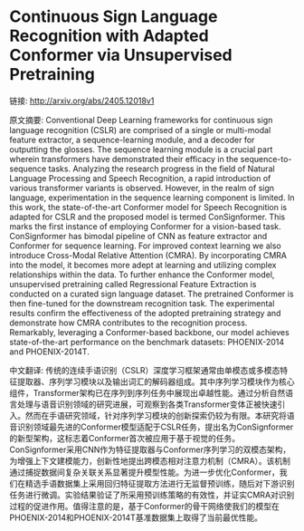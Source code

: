 # Continuous Sign Language Recognition with Adapted Conformer via Unsupervised Pretraining

链接: http://arxiv.org/abs/2405.12018v1

原文摘要:
Conventional Deep Learning frameworks for continuous sign language
recognition (CSLR) are comprised of a single or multi-modal feature extractor,
a sequence-learning module, and a decoder for outputting the glosses. The
sequence learning module is a crucial part wherein transformers have
demonstrated their efficacy in the sequence-to-sequence tasks. Analyzing the
research progress in the field of Natural Language Processing and Speech
Recognition, a rapid introduction of various transformer variants is observed.
However, in the realm of sign language, experimentation in the sequence
learning component is limited. In this work, the state-of-the-art Conformer
model for Speech Recognition is adapted for CSLR and the proposed model is
termed ConSignformer. This marks the first instance of employing Conformer for
a vision-based task. ConSignformer has bimodal pipeline of CNN as feature
extractor and Conformer for sequence learning. For improved context learning we
also introduce Cross-Modal Relative Attention (CMRA). By incorporating CMRA
into the model, it becomes more adept at learning and utilizing complex
relationships within the data. To further enhance the Conformer model,
unsupervised pretraining called Regressional Feature Extraction is conducted on
a curated sign language dataset. The pretrained Conformer is then fine-tuned
for the downstream recognition task. The experimental results confirm the
effectiveness of the adopted pretraining strategy and demonstrate how CMRA
contributes to the recognition process. Remarkably, leveraging a
Conformer-based backbone, our model achieves state-of-the-art performance on
the benchmark datasets: PHOENIX-2014 and PHOENIX-2014T.

中文翻译:
传统的连续手语识别（CSLR）深度学习框架通常由单模态或多模态特征提取器、序列学习模块以及输出词汇的解码器组成。其中序列学习模块作为核心组件，Transformer架构已在序列到序列任务中展现出卓越性能。通过分析自然语言处理与语音识别领域的研究进展，可观察到各类Transformer变体正被快速引入。然而在手语研究领域，针对序列学习模块的创新探索仍较为有限。本研究将语音识别领域最先进的Conformer模型适配于CSLR任务，提出名为ConSignformer的新型架构，这标志着Conformer首次被应用于基于视觉的任务。ConSignformer采用CNN作为特征提取器与Conformer序列学习的双模态架构，为增强上下文建模能力，创新性地提出跨模态相对注意力机制（CMRA）。该机制通过捕捉数据间复杂关联关系显著提升模型性能。为进一步优化Conformer，我们在精选手语数据集上采用回归特征提取方法进行无监督预训练，随后对下游识别任务进行微调。实验结果验证了所采用预训练策略的有效性，并证实CMRA对识别过程的促进作用。值得注意的是，基于Conformer的骨干网络使我们的模型在PHOENIX-2014和PHOENIX-2014T基准数据集上取得了当前最优性能。
